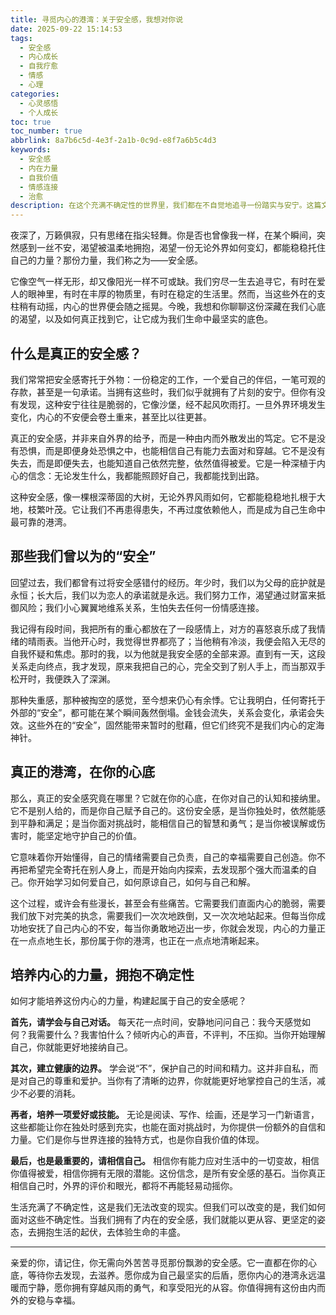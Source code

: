 ```yaml
---
title: 寻觅内心的港湾：关于安全感，我想对你说
date: 2025-09-22 15:14:53
tags:
  - 安全感
  - 内心成长
  - 自我疗愈
  - 情感
  - 心理
categories:
  - 心灵感悟
  - 个人成长
toc: true
toc_number: true
abbrlink: 8a7b6c5d-4e3f-2a1b-0c9d-e8f7a6b5c4d3
keywords:
  - 安全感
  - 内在力量
  - 自我价值
  - 情感连接
  - 治愈
description: 在这个充满不确定性的世界里，我们都在不自觉地追寻一份踏实与安宁。这篇文章将带你深入探讨“安全感”的真正含义，从外在的依赖到内在的丰盈，引导你发现并构建属于自己的内心港湾，让爱与力量从心底生发。
---
```


夜深了，万籁俱寂，只有思绪在指尖轻舞。你是否也曾像我一样，在某个瞬间，突然感到一丝不安，渴望被温柔地拥抱，渴望一份无论外界如何变幻，都能稳稳托住自己的力量？那份力量，我们称之为——安全感。

它像空气一样无形，却又像阳光一样不可或缺。我们穷尽一生去追寻它，有时在爱人的眼神里，有时在丰厚的物质里，有时在稳定的生活里。然而，当这些外在的支柱稍有动摇，内心的世界便会随之摇晃。今晚，我想和你聊聊这份深藏在我们心底的渴望，以及如何真正找到它，让它成为我们生命中最坚实的底色。

## 什么是真正的安全感？

我们常常把安全感寄托于外物：一份稳定的工作，一个爱自己的伴侣，一笔可观的存款，甚至是一句承诺。当拥有这些时，我们似乎就拥有了片刻的安宁。但你有没有发现，这种安宁往往是脆弱的，它像沙堡，经不起风吹雨打。一旦外界环境发生变化，内心的不安便会卷土重来，甚至比以往更甚。

真正的安全感，并非来自外界的给予，而是一种由内而外散发出的笃定。它不是没有恐惧，而是即便身处恐惧之中，也能相信自己有能力去面对和穿越。它不是没有失去，而是即便失去，也能知道自己依然完整，依然值得被爱。它是一种深植于内心的信念：无论发生什么，我都能照顾好自己，我都能找到出路。

这种安全感，像一棵根深蒂固的大树，无论外界风雨如何，它都能稳稳地扎根于大地，枝繁叶茂。它让我们不再患得患失，不再过度依赖他人，而是成为自己生命中最可靠的港湾。

## 那些我们曾以为的“安全”

回望过去，我们都曾有过将安全感错付的经历。年少时，我们以为父母的庇护就是永恒；长大后，我们以为恋人的承诺就是永远。我们努力工作，渴望通过财富来抵御风险；我们小心翼翼地维系关系，生怕失去任何一份情感连接。

我记得有段时间，我把所有的重心都放在了一段感情上，对方的喜怒哀乐成了我情绪的晴雨表。当他开心时，我觉得世界都亮了；当他稍有冷淡，我便会陷入无尽的自我怀疑和焦虑。那时的我，以为他就是我安全感的全部来源。直到有一天，这段关系走向终点，我才发现，原来我把自己的心，完全交到了别人手上，而当那双手松开时，我便跌入了深渊。

那种失重感，那种被掏空的感觉，至今想来仍心有余悸。它让我明白，任何寄托于外部的“安全”，都可能在某个瞬间轰然倒塌。金钱会流失，关系会变化，承诺会失效。这些外在的“安全”，固然能带来暂时的慰藉，但它们终究不是我们内心的定海神针。

## 真正的港湾，在你的心底

那么，真正的安全感究竟在哪里？它就在你的心底，在你对自己的认知和接纳里。它不是别人给的，而是你自己赋予自己的。这份安全感，是当你独处时，依然能感到平静和满足；是当你面对挑战时，能相信自己的智慧和勇气；是当你被误解或伤害时，能坚定地守护自己的价值。

它意味着你开始懂得，自己的情绪需要自己负责，自己的幸福需要自己创造。你不再把希望完全寄托在别人身上，而是开始向内探索，去发现那个强大而温柔的自己。你开始学习如何爱自己，如何原谅自己，如何与自己和解。

这个过程，或许会有些漫长，甚至会有些痛苦。它需要我们直面内心的脆弱，需要我们放下对完美的执念，需要我们一次次地跌倒，又一次次地站起来。但每当你成功地安抚了自己内心的不安，每当你勇敢地迈出一步，你就会发现，内心的力量正在一点点地生长，那份属于你的港湾，也正在一点点地清晰起来。

## 培养内心的力量，拥抱不确定性

如何才能培养这份内心的力量，构建起属于自己的安全感呢？

**首先，请学会与自己对话。** 每天花一点时间，安静地问问自己：我今天感觉如何？我需要什么？我害怕什么？倾听内心的声音，不评判，不压抑。当你开始理解自己，你就能更好地接纳自己。

**其次，建立健康的边界。** 学会说“不”，保护自己的时间和精力。这并非自私，而是对自己的尊重和爱护。当你有了清晰的边界，你就能更好地掌控自己的生活，减少不必要的消耗。

**再者，培养一项爱好或技能。** 无论是阅读、写作、绘画，还是学习一门新语言，这些都能让你在独处时感到充实，也能在面对挑战时，为你提供一份额外的自信和力量。它们是你与世界连接的独特方式，也是你自我价值的体现。

**最后，也是最重要的，请相信自己。** 相信你有能力应对生活中的一切变故，相信你值得被爱，相信你拥有无限的潜能。这份信念，是所有安全感的基石。当你真正相信自己时，外界的评价和眼光，都将不再能轻易动摇你。

生活充满了不确定性，这是我们无法改变的现实。但我们可以改变的是，我们如何面对这些不确定性。当我们拥有了内在的安全感，我们就能以更从容、更坚定的姿态，去拥抱生活的起伏，去体验生命的丰盛。

---

亲爱的你，请记住，你无需向外苦苦寻觅那份飘渺的安全感。它一直都在你的心底，等待你去发现，去滋养。愿你成为自己最坚实的后盾，愿你内心的港湾永远温暖而宁静，愿你拥有穿越风雨的勇气，和享受阳光的从容。你值得拥有这份由内而外的安稳与幸福。